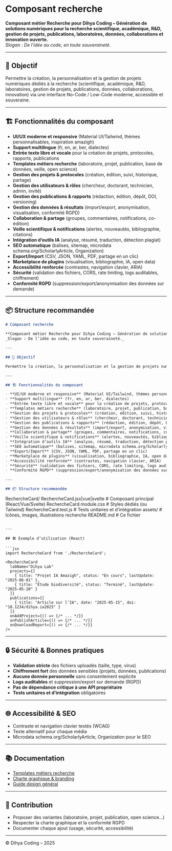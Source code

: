 # Composant recherche

**Composant métier Recherche pour Dihya Coding – Génération de solutions numériques pour la recherche scientifique, académique, R&D, gestion de projets, publications, laboratoires, données, collaborations et innovation ouverte.**  
_Slogan : De l’idée au code, en toute souveraineté._

---

## 🎯 Objectif

Permettre la création, la personnalisation et la gestion de projets numériques dédiés à la recherche (scientifique, académique, R&D, laboratoires, gestion de projets, publications, données, collaborations, innovation) via une interface No-Code / Low-Code moderne, accessible et souveraine.

---

## 🏗️ Fonctionnalités du composant

- **UI/UX moderne et responsive** (Material UI/Tailwind, thèmes personnalisables, inspiration amazigh)
- **Support multilingue** (fr, en, ar, ber, dialectes)
- **Entrée texte libre et vocale** pour la création de projets, protocoles, rapports, publications
- **Templates métiers recherche** (laboratoire, projet, publication, base de données, veille, open science)
- **Gestion des projets & protocoles** (création, édition, suivi, historique, partage)
- **Gestion des utilisateurs & rôles** (chercheur, doctorant, technicien, admin, invité)
- **Gestion des publications & rapports** (rédaction, édition, dépôt, DOI, versioning)
- **Gestion des données & résultats** (import/export, anonymisation, visualisation, conformité RGPD)
- **Collaboration & partage** (groupes, commentaires, notifications, co-édition)
- **Veille scientifique & notifications** (alertes, nouveautés, bibliographie, citations)
- **Intégration d’outils IA** (analyse, résumé, traduction, détection plagiat)
- **SEO automatique** (balises, sitemap, microdata schema.org/ScholarlyArticle, Organization)
- **Export/Import** (CSV, JSON, YAML, PDF, partage en un clic)
- **Marketplace de plugins** (visualisation, bibliographie, IA, open data)
- **Accessibilité renforcée** (contrastes, navigation clavier, ARIA)
- **Sécurité** (validation des fichiers, CORS, rate limiting, logs auditables, chiffrement)
- **Conformité RGPD** (suppression/export/anonymisation des données sur demande)

---

## 📦 Structure recommandée
```markdown
# Composant recherche

**Composant métier Recherche pour Dihya Coding – Génération de solutions numériques pour la recherche scientifique, académique, R&D, gestion de projets, publications, laboratoires, données, collaborations et innovation ouverte.**  
_Slogan : De l’idée au code, en toute souveraineté._

---

## 🎯 Objectif

Permettre la création, la personnalisation et la gestion de projets numériques dédiés à la recherche (scientifique, académique, R&D, laboratoires, gestion de projets, publications, données, collaborations, innovation) via une interface No-Code / Low-Code moderne, accessible et souveraine.

---

## 🏗️ Fonctionnalités du composant

- **UI/UX moderne et responsive** (Material UI/Tailwind, thèmes personnalisables, inspiration amazigh)
- **Support multilingue** (fr, en, ar, ber, dialectes)
- **Entrée texte libre et vocale** pour la création de projets, protocoles, rapports, publications
- **Templates métiers recherche** (laboratoire, projet, publication, base de données, veille, open science)
- **Gestion des projets & protocoles** (création, édition, suivi, historique, partage)
- **Gestion des utilisateurs & rôles** (chercheur, doctorant, technicien, admin, invité)
- **Gestion des publications & rapports** (rédaction, édition, dépôt, DOI, versioning)
- **Gestion des données & résultats** (import/export, anonymisation, visualisation, conformité RGPD)
- **Collaboration & partage** (groupes, commentaires, notifications, co-édition)
- **Veille scientifique & notifications** (alertes, nouveautés, bibliographie, citations)
- **Intégration d’outils IA** (analyse, résumé, traduction, détection plagiat)
- **SEO automatique** (balises, sitemap, microdata schema.org/ScholarlyArticle, Organization)
- **Export/Import** (CSV, JSON, YAML, PDF, partage en un clic)
- **Marketplace de plugins** (visualisation, bibliographie, IA, open data)
- **Accessibilité renforcée** (contrastes, navigation clavier, ARIA)
- **Sécurité** (validation des fichiers, CORS, rate limiting, logs auditables, chiffrement)
- **Conformité RGPD** (suppression/export/anonymisation des données sur demande)

---

## 📦 Structure recommandée

```
RechercheCard/
  RechercheCard.jsx|vue|svelte   # Composant principal (React/Vue/Svelte)
  RechercheCard.module.css       # Styles dédiés (ou Tailwind)
  RechercheCard.test.js          # Tests unitaires et d’intégration
  assets/                        # Icônes, images, illustrations recherche
  README.md                      # Ce fichier
```

---

## 🛠️ Exemple d’utilisation (React)

```jsx
import RechercheCard from './RechercheCard';

<RechercheCard
  labName="Dihya Lab"
  projects={[
    { title: "Projet IA Amazigh", status: "En cours", lastUpdate: "2025-06-01" },
    { title: "Étude biodiversité", status: "Terminé", lastUpdate: "2025-05-20" }
  ]}
  publications={[
    { title: "Article sur l’IA", date: "2025-05-15", doi: "10.1234/dihya.ia2025" }
  ]}
  onAddProject={() => {/* ... */}}
  onPublishArticle={() => {/* ... */}}
  onDownloadReport={() => {/* ... */}}
/>
```

---

## 🔒 Sécurité & Bonnes pratiques

- **Validation stricte** des fichiers uploadés (taille, type, virus)
- **Chiffrement fort** des données sensibles (projets, données, publications)
- **Aucune donnée personnelle** sans consentement explicite
- **Logs auditables** et suppression/export sur demande (RGPD)
- **Pas de dépendance critique à une API propriétaire**
- **Tests unitaires et d’intégration** obligatoires

---

## 🌐 Accessibilité & SEO

- Contraste et navigation clavier testés (WCAG)
- Texte alternatif pour chaque média
- Microdata schema.org/ScholarlyArticle, Organization pour le SEO

---

## 📚 Documentation

- [Templates métiers recherche](../../../docs/contribution/templates/README.md)
- [Charte graphique & branding](../../../branding/README.md)
- [Guide design général](../../../design/README.md)

---

## 🤝 Contribution

- Proposer des variantes (laboratoire, projet, publication, open science…)
- Respecter la charte graphique et la conformité RGPD
- Documenter chaque ajout (usage, sécurité, accessibilité)

---

© Dihya Coding – 2025
```